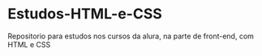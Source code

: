 # Estudos-HTML-e-CSS
Repositorio para estudos nos cursos da alura, na parte de front-end, com HTML e CSS
